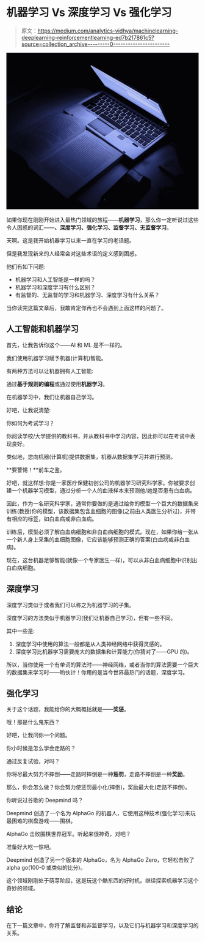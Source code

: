 # 机器学习 Vs 深度学习 Vs 强化学习

> 原文：<https://medium.com/analytics-vidhya/machinelearning-deeplearning-reinforcementlearning-ed7b217861c5?source=collection_archive---------0----------------------->

![](img/cd83b529f3c2278a1e216be7cdb3e643.png)

如果你现在刚刚开始进入最热门领域的旅程——**机器学习**，那么你一定听说过这些令人困惑的词汇——**、深度学习、强化学习、监督学习、无监督学习**。

天啊。这是我开始机器学习以来一直在学习的老话题。

但是我发现新来的人经常会对这些术语的定义感到困惑。

他们有如下问题:

*   机器学习和人工智能是一样的吗？
*   机器学习和深度学习有什么区别？
*   有监督的、无监督的学习和机器学习、深度学习有什么关系？

当你读完这篇文章后，我敢肯定你再也不会遇到上面这样的问题了。

## **人工智能和机器学习**

首先，让我告诉你这个——AI 和 ML 是不一样的。

我们使用机器学习赋予机器(计算机)智能。

有两种方法可以让机器拥有人工智能:

通过**基于规则的编程**或通过使用**机器学习**。

在机器学习中，我们让机器自己学习。

好吧，让我说清楚:

你如何为考试学习？

你阅读学校/大学提供的教科书，并从教科书中学习内容，因此你可以在考试中表现良好。

类似地，您向机器(计算机)提供数据集，机器从数据集学习并进行预测。

**要警惕！**前车之鉴。

好吧，就这样想:你是一家医疗保健初创公司的机器学习研究科学家。你被要求创建一个机器学习模型，通过分析一个人的血液样本来预测他/她是否患有白血病。

因此，作为一名研究科学家，通常你要做的是通过给你的模型一个巨大的数据集来训练(教授)你的模型，该数据集包含血细胞的图像(之前由人类医生分析过)，并带有相应的标签，如白血病或非白血病。

训练后，模型必须了解白血病细胞和非白血病细胞的模式。现在，如果你给一张从一个新人身上采集的血细胞图像，它应该能够预测正确的答案(白血病或非白血病)。

现在，这台机器足够智能(就像一个专家医生一样)，可以从非白血病细胞中识别出白血病细胞。

## 深度学习

深度学习类似于或者我们可以称之为机器学习的子集。

深度学习的方法类似于机器学习(我们让机器自己学习)，但有一些不同。

其中一些是:

1.  深度学习中使用的算法一般都是从人类神经网络中获得灵感的。
2.  深度学习比机器学习需要庞大的数据集和计算能力(你猜对了——GPU 的)。

所以，当你使用一个有单词的算法时——神经网络，或者当你的算法需要一个巨大的数据集来学习时——哟伙计！你用的是当今世界最热门的话题，深度学习。

## 强化学习

关于这个话题，我能给你的大概概括就是——**奖惩**。

哦！那是什么鬼东西？

好吧，让我问你一个问题。

你小时候是怎么学会走路的？

通过反复试验，对吗？

你将尽最大努力不摔倒——走路时摔倒是一种**惩罚**，走路不摔倒是一种**奖励**。

那么，你会怎么做？你会努力使惩罚最小化(摔倒)，奖励最大化(走路不摔倒)。

你听说过谷歌的 Deepmind 吗？

Deepmind 创造了一个名为 AlphaGo 的机器人，它使用这种技术(强化学习)来玩最困难的棋盘游戏——围棋。

AlphaGo 击败围棋世界冠军。听起来很神奇，对吧？

准备好大吃一惊吧。

Deepmind 创造了另一个版本的 AlphaGo，名为 AlphaGo Zero，它轻松击败了 alpha go(100-0 或类似的比分)。

这个领域刚刚处于萌芽阶段，这是玩这个酷东西的好时机。继续探索机器学习这个奇妙的领域。

## 结论

在下一篇文章中，你将了解监督和非监督学习，以及它们与机器学习和深度学习的关系。
